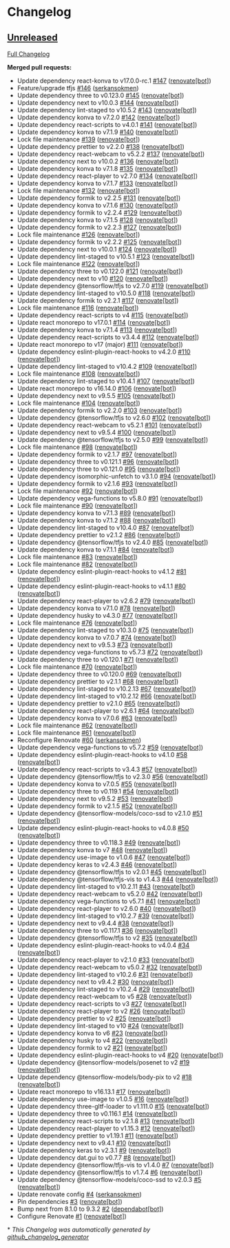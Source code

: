 # Changelog

## [Unreleased](https://github.com/serkansokmen/tfjs-react-playground/tree/HEAD)

[Full Changelog](https://github.com/serkansokmen/tfjs-react-playground/compare/8ecfc8425b0d059719de31686d355518d05dfb22...HEAD)

**Merged pull requests:**

- Update dependency react-konva to v17.0.0-rc.1 [\#147](https://github.com/serkansokmen/tfjs-react-playground/pull/147) ([renovate[bot]](https://github.com/apps/renovate))
- Feature/upgrade tfjs [\#146](https://github.com/serkansokmen/tfjs-react-playground/pull/146) ([serkansokmen](https://github.com/serkansokmen))
- Update dependency three to v0.123.0 [\#145](https://github.com/serkansokmen/tfjs-react-playground/pull/145) ([renovate[bot]](https://github.com/apps/renovate))
- Update dependency next to v10.0.3 [\#144](https://github.com/serkansokmen/tfjs-react-playground/pull/144) ([renovate[bot]](https://github.com/apps/renovate))
- Update dependency lint-staged to v10.5.2 [\#143](https://github.com/serkansokmen/tfjs-react-playground/pull/143) ([renovate[bot]](https://github.com/apps/renovate))
- Update dependency konva to v7.2.0 [\#142](https://github.com/serkansokmen/tfjs-react-playground/pull/142) ([renovate[bot]](https://github.com/apps/renovate))
- Update dependency react-scripts to v4.0.1 [\#141](https://github.com/serkansokmen/tfjs-react-playground/pull/141) ([renovate[bot]](https://github.com/apps/renovate))
- Update dependency konva to v7.1.9 [\#140](https://github.com/serkansokmen/tfjs-react-playground/pull/140) ([renovate[bot]](https://github.com/apps/renovate))
- Lock file maintenance [\#139](https://github.com/serkansokmen/tfjs-react-playground/pull/139) ([renovate[bot]](https://github.com/apps/renovate))
- Update dependency prettier to v2.2.0 [\#138](https://github.com/serkansokmen/tfjs-react-playground/pull/138) ([renovate[bot]](https://github.com/apps/renovate))
- Update dependency react-webcam to v5.2.2 [\#137](https://github.com/serkansokmen/tfjs-react-playground/pull/137) ([renovate[bot]](https://github.com/apps/renovate))
- Update dependency next to v10.0.2 [\#136](https://github.com/serkansokmen/tfjs-react-playground/pull/136) ([renovate[bot]](https://github.com/apps/renovate))
- Update dependency konva to v7.1.8 [\#135](https://github.com/serkansokmen/tfjs-react-playground/pull/135) ([renovate[bot]](https://github.com/apps/renovate))
- Update dependency react-player to v2.7.0 [\#134](https://github.com/serkansokmen/tfjs-react-playground/pull/134) ([renovate[bot]](https://github.com/apps/renovate))
- Update dependency konva to v7.1.7 [\#133](https://github.com/serkansokmen/tfjs-react-playground/pull/133) ([renovate[bot]](https://github.com/apps/renovate))
- Lock file maintenance [\#132](https://github.com/serkansokmen/tfjs-react-playground/pull/132) ([renovate[bot]](https://github.com/apps/renovate))
- Update dependency formik to v2.2.5 [\#131](https://github.com/serkansokmen/tfjs-react-playground/pull/131) ([renovate[bot]](https://github.com/apps/renovate))
- Update dependency konva to v7.1.6 [\#130](https://github.com/serkansokmen/tfjs-react-playground/pull/130) ([renovate[bot]](https://github.com/apps/renovate))
- Update dependency formik to v2.2.4 [\#129](https://github.com/serkansokmen/tfjs-react-playground/pull/129) ([renovate[bot]](https://github.com/apps/renovate))
- Update dependency konva to v7.1.5 [\#128](https://github.com/serkansokmen/tfjs-react-playground/pull/128) ([renovate[bot]](https://github.com/apps/renovate))
- Update dependency formik to v2.2.3 [\#127](https://github.com/serkansokmen/tfjs-react-playground/pull/127) ([renovate[bot]](https://github.com/apps/renovate))
- Lock file maintenance [\#126](https://github.com/serkansokmen/tfjs-react-playground/pull/126) ([renovate[bot]](https://github.com/apps/renovate))
- Update dependency formik to v2.2.2 [\#125](https://github.com/serkansokmen/tfjs-react-playground/pull/125) ([renovate[bot]](https://github.com/apps/renovate))
- Update dependency next to v10.0.1 [\#124](https://github.com/serkansokmen/tfjs-react-playground/pull/124) ([renovate[bot]](https://github.com/apps/renovate))
- Update dependency lint-staged to v10.5.1 [\#123](https://github.com/serkansokmen/tfjs-react-playground/pull/123) ([renovate[bot]](https://github.com/apps/renovate))
- Lock file maintenance [\#122](https://github.com/serkansokmen/tfjs-react-playground/pull/122) ([renovate[bot]](https://github.com/apps/renovate))
- Update dependency three to v0.122.0 [\#121](https://github.com/serkansokmen/tfjs-react-playground/pull/121) ([renovate[bot]](https://github.com/apps/renovate))
- Update dependency next to v10 [\#120](https://github.com/serkansokmen/tfjs-react-playground/pull/120) ([renovate[bot]](https://github.com/apps/renovate))
- Update dependency @tensorflow/tfjs to v2.7.0 [\#119](https://github.com/serkansokmen/tfjs-react-playground/pull/119) ([renovate[bot]](https://github.com/apps/renovate))
- Update dependency lint-staged to v10.5.0 [\#118](https://github.com/serkansokmen/tfjs-react-playground/pull/118) ([renovate[bot]](https://github.com/apps/renovate))
- Update dependency formik to v2.2.1 [\#117](https://github.com/serkansokmen/tfjs-react-playground/pull/117) ([renovate[bot]](https://github.com/apps/renovate))
- Lock file maintenance [\#116](https://github.com/serkansokmen/tfjs-react-playground/pull/116) ([renovate[bot]](https://github.com/apps/renovate))
- Update dependency react-scripts to v4 [\#115](https://github.com/serkansokmen/tfjs-react-playground/pull/115) ([renovate[bot]](https://github.com/apps/renovate))
- Update react monorepo to v17.0.1 [\#114](https://github.com/serkansokmen/tfjs-react-playground/pull/114) ([renovate[bot]](https://github.com/apps/renovate))
- Update dependency konva to v7.1.4 [\#113](https://github.com/serkansokmen/tfjs-react-playground/pull/113) ([renovate[bot]](https://github.com/apps/renovate))
- Update dependency react-scripts to v3.4.4 [\#112](https://github.com/serkansokmen/tfjs-react-playground/pull/112) ([renovate[bot]](https://github.com/apps/renovate))
- Update react monorepo to v17 \(major\) [\#111](https://github.com/serkansokmen/tfjs-react-playground/pull/111) ([renovate[bot]](https://github.com/apps/renovate))
- Update dependency eslint-plugin-react-hooks to v4.2.0 [\#110](https://github.com/serkansokmen/tfjs-react-playground/pull/110) ([renovate[bot]](https://github.com/apps/renovate))
- Update dependency lint-staged to v10.4.2 [\#109](https://github.com/serkansokmen/tfjs-react-playground/pull/109) ([renovate[bot]](https://github.com/apps/renovate))
- Lock file maintenance [\#108](https://github.com/serkansokmen/tfjs-react-playground/pull/108) ([renovate[bot]](https://github.com/apps/renovate))
- Update dependency lint-staged to v10.4.1 [\#107](https://github.com/serkansokmen/tfjs-react-playground/pull/107) ([renovate[bot]](https://github.com/apps/renovate))
- Update react monorepo to v16.14.0 [\#106](https://github.com/serkansokmen/tfjs-react-playground/pull/106) ([renovate[bot]](https://github.com/apps/renovate))
- Update dependency next to v9.5.5 [\#105](https://github.com/serkansokmen/tfjs-react-playground/pull/105) ([renovate[bot]](https://github.com/apps/renovate))
- Lock file maintenance [\#104](https://github.com/serkansokmen/tfjs-react-playground/pull/104) ([renovate[bot]](https://github.com/apps/renovate))
- Update dependency formik to v2.2.0 [\#103](https://github.com/serkansokmen/tfjs-react-playground/pull/103) ([renovate[bot]](https://github.com/apps/renovate))
- Update dependency @tensorflow/tfjs to v2.6.0 [\#102](https://github.com/serkansokmen/tfjs-react-playground/pull/102) ([renovate[bot]](https://github.com/apps/renovate))
- Update dependency react-webcam to v5.2.1 [\#101](https://github.com/serkansokmen/tfjs-react-playground/pull/101) ([renovate[bot]](https://github.com/apps/renovate))
- Update dependency next to v9.5.4 [\#100](https://github.com/serkansokmen/tfjs-react-playground/pull/100) ([renovate[bot]](https://github.com/apps/renovate))
- Update dependency @tensorflow/tfjs to v2.5.0 [\#99](https://github.com/serkansokmen/tfjs-react-playground/pull/99) ([renovate[bot]](https://github.com/apps/renovate))
- Lock file maintenance [\#98](https://github.com/serkansokmen/tfjs-react-playground/pull/98) ([renovate[bot]](https://github.com/apps/renovate))
- Update dependency formik to v2.1.7 [\#97](https://github.com/serkansokmen/tfjs-react-playground/pull/97) ([renovate[bot]](https://github.com/apps/renovate))
- Update dependency three to v0.121.1 [\#96](https://github.com/serkansokmen/tfjs-react-playground/pull/96) ([renovate[bot]](https://github.com/apps/renovate))
- Update dependency three to v0.121.0 [\#95](https://github.com/serkansokmen/tfjs-react-playground/pull/95) ([renovate[bot]](https://github.com/apps/renovate))
- Update dependency isomorphic-unfetch to v3.1.0 [\#94](https://github.com/serkansokmen/tfjs-react-playground/pull/94) ([renovate[bot]](https://github.com/apps/renovate))
- Update dependency formik to v2.1.6 [\#93](https://github.com/serkansokmen/tfjs-react-playground/pull/93) ([renovate[bot]](https://github.com/apps/renovate))
- Lock file maintenance [\#92](https://github.com/serkansokmen/tfjs-react-playground/pull/92) ([renovate[bot]](https://github.com/apps/renovate))
- Update dependency vega-functions to v5.8.0 [\#91](https://github.com/serkansokmen/tfjs-react-playground/pull/91) ([renovate[bot]](https://github.com/apps/renovate))
- Lock file maintenance [\#90](https://github.com/serkansokmen/tfjs-react-playground/pull/90) ([renovate[bot]](https://github.com/apps/renovate))
- Update dependency konva to v7.1.3 [\#89](https://github.com/serkansokmen/tfjs-react-playground/pull/89) ([renovate[bot]](https://github.com/apps/renovate))
- Update dependency konva to v7.1.2 [\#88](https://github.com/serkansokmen/tfjs-react-playground/pull/88) ([renovate[bot]](https://github.com/apps/renovate))
- Update dependency lint-staged to v10.4.0 [\#87](https://github.com/serkansokmen/tfjs-react-playground/pull/87) ([renovate[bot]](https://github.com/apps/renovate))
- Update dependency prettier to v2.1.2 [\#86](https://github.com/serkansokmen/tfjs-react-playground/pull/86) ([renovate[bot]](https://github.com/apps/renovate))
- Update dependency @tensorflow/tfjs to v2.4.0 [\#85](https://github.com/serkansokmen/tfjs-react-playground/pull/85) ([renovate[bot]](https://github.com/apps/renovate))
- Update dependency konva to v7.1.1 [\#84](https://github.com/serkansokmen/tfjs-react-playground/pull/84) ([renovate[bot]](https://github.com/apps/renovate))
- Lock file maintenance [\#83](https://github.com/serkansokmen/tfjs-react-playground/pull/83) ([renovate[bot]](https://github.com/apps/renovate))
- Lock file maintenance [\#82](https://github.com/serkansokmen/tfjs-react-playground/pull/82) ([renovate[bot]](https://github.com/apps/renovate))
- Update dependency eslint-plugin-react-hooks to v4.1.2 [\#81](https://github.com/serkansokmen/tfjs-react-playground/pull/81) ([renovate[bot]](https://github.com/apps/renovate))
- Update dependency eslint-plugin-react-hooks to v4.1.1 [\#80](https://github.com/serkansokmen/tfjs-react-playground/pull/80) ([renovate[bot]](https://github.com/apps/renovate))
- Update dependency react-player to v2.6.2 [\#79](https://github.com/serkansokmen/tfjs-react-playground/pull/79) ([renovate[bot]](https://github.com/apps/renovate))
- Update dependency konva to v7.1.0 [\#78](https://github.com/serkansokmen/tfjs-react-playground/pull/78) ([renovate[bot]](https://github.com/apps/renovate))
- Update dependency husky to v4.3.0 [\#77](https://github.com/serkansokmen/tfjs-react-playground/pull/77) ([renovate[bot]](https://github.com/apps/renovate))
- Lock file maintenance [\#76](https://github.com/serkansokmen/tfjs-react-playground/pull/76) ([renovate[bot]](https://github.com/apps/renovate))
- Update dependency lint-staged to v10.3.0 [\#75](https://github.com/serkansokmen/tfjs-react-playground/pull/75) ([renovate[bot]](https://github.com/apps/renovate))
- Update dependency konva to v7.0.7 [\#74](https://github.com/serkansokmen/tfjs-react-playground/pull/74) ([renovate[bot]](https://github.com/apps/renovate))
- Update dependency next to v9.5.3 [\#73](https://github.com/serkansokmen/tfjs-react-playground/pull/73) ([renovate[bot]](https://github.com/apps/renovate))
- Update dependency vega-functions to v5.7.3 [\#72](https://github.com/serkansokmen/tfjs-react-playground/pull/72) ([renovate[bot]](https://github.com/apps/renovate))
- Update dependency three to v0.120.1 [\#71](https://github.com/serkansokmen/tfjs-react-playground/pull/71) ([renovate[bot]](https://github.com/apps/renovate))
- Lock file maintenance [\#70](https://github.com/serkansokmen/tfjs-react-playground/pull/70) ([renovate[bot]](https://github.com/apps/renovate))
- Update dependency three to v0.120.0 [\#69](https://github.com/serkansokmen/tfjs-react-playground/pull/69) ([renovate[bot]](https://github.com/apps/renovate))
- Update dependency prettier to v2.1.1 [\#68](https://github.com/serkansokmen/tfjs-react-playground/pull/68) ([renovate[bot]](https://github.com/apps/renovate))
- Update dependency lint-staged to v10.2.13 [\#67](https://github.com/serkansokmen/tfjs-react-playground/pull/67) ([renovate[bot]](https://github.com/apps/renovate))
- Update dependency lint-staged to v10.2.12 [\#66](https://github.com/serkansokmen/tfjs-react-playground/pull/66) ([renovate[bot]](https://github.com/apps/renovate))
- Update dependency prettier to v2.1.0 [\#65](https://github.com/serkansokmen/tfjs-react-playground/pull/65) ([renovate[bot]](https://github.com/apps/renovate))
- Update dependency react-player to v2.6.1 [\#64](https://github.com/serkansokmen/tfjs-react-playground/pull/64) ([renovate[bot]](https://github.com/apps/renovate))
- Update dependency konva to v7.0.6 [\#63](https://github.com/serkansokmen/tfjs-react-playground/pull/63) ([renovate[bot]](https://github.com/apps/renovate))
- Lock file maintenance [\#62](https://github.com/serkansokmen/tfjs-react-playground/pull/62) ([renovate[bot]](https://github.com/apps/renovate))
- Lock file maintenance [\#61](https://github.com/serkansokmen/tfjs-react-playground/pull/61) ([renovate[bot]](https://github.com/apps/renovate))
- Reconfigure Renovate [\#60](https://github.com/serkansokmen/tfjs-react-playground/pull/60) ([serkansokmen](https://github.com/serkansokmen))
- Update dependency vega-functions to v5.7.2 [\#59](https://github.com/serkansokmen/tfjs-react-playground/pull/59) ([renovate[bot]](https://github.com/apps/renovate))
- Update dependency eslint-plugin-react-hooks to v4.1.0 [\#58](https://github.com/serkansokmen/tfjs-react-playground/pull/58) ([renovate[bot]](https://github.com/apps/renovate))
- Update dependency react-scripts to v3.4.3 [\#57](https://github.com/serkansokmen/tfjs-react-playground/pull/57) ([renovate[bot]](https://github.com/apps/renovate))
- Update dependency @tensorflow/tfjs to v2.3.0 [\#56](https://github.com/serkansokmen/tfjs-react-playground/pull/56) ([renovate[bot]](https://github.com/apps/renovate))
- Update dependency konva to v7.0.5 [\#55](https://github.com/serkansokmen/tfjs-react-playground/pull/55) ([renovate[bot]](https://github.com/apps/renovate))
- Update dependency three to v0.119.1 [\#54](https://github.com/serkansokmen/tfjs-react-playground/pull/54) ([renovate[bot]](https://github.com/apps/renovate))
- Update dependency next to v9.5.2 [\#53](https://github.com/serkansokmen/tfjs-react-playground/pull/53) ([renovate[bot]](https://github.com/apps/renovate))
- Update dependency formik to v2.1.5 [\#52](https://github.com/serkansokmen/tfjs-react-playground/pull/52) ([renovate[bot]](https://github.com/apps/renovate))
- Update dependency @tensorflow-models/coco-ssd to v2.1.0 [\#51](https://github.com/serkansokmen/tfjs-react-playground/pull/51) ([renovate[bot]](https://github.com/apps/renovate))
- Update dependency eslint-plugin-react-hooks to v4.0.8 [\#50](https://github.com/serkansokmen/tfjs-react-playground/pull/50) ([renovate[bot]](https://github.com/apps/renovate))
- Update dependency three to v0.118.3 [\#49](https://github.com/serkansokmen/tfjs-react-playground/pull/49) ([renovate[bot]](https://github.com/apps/renovate))
- Update dependency konva to v7 [\#48](https://github.com/serkansokmen/tfjs-react-playground/pull/48) ([renovate[bot]](https://github.com/apps/renovate))
- Update dependency use-image to v1.0.6 [\#47](https://github.com/serkansokmen/tfjs-react-playground/pull/47) ([renovate[bot]](https://github.com/apps/renovate))
- Update dependency keras to v2.4.3 [\#46](https://github.com/serkansokmen/tfjs-react-playground/pull/46) ([renovate[bot]](https://github.com/apps/renovate))
- Update dependency @tensorflow/tfjs to v2.0.1 [\#45](https://github.com/serkansokmen/tfjs-react-playground/pull/45) ([renovate[bot]](https://github.com/apps/renovate))
- Update dependency @tensorflow/tfjs-vis to v1.4.3 [\#44](https://github.com/serkansokmen/tfjs-react-playground/pull/44) ([renovate[bot]](https://github.com/apps/renovate))
- Update dependency lint-staged to v10.2.11 [\#43](https://github.com/serkansokmen/tfjs-react-playground/pull/43) ([renovate[bot]](https://github.com/apps/renovate))
- Update dependency react-webcam to v5.2.0 [\#42](https://github.com/serkansokmen/tfjs-react-playground/pull/42) ([renovate[bot]](https://github.com/apps/renovate))
- Update dependency vega-functions to v5.7.1 [\#41](https://github.com/serkansokmen/tfjs-react-playground/pull/41) ([renovate[bot]](https://github.com/apps/renovate))
- Update dependency react-player to v2.6.0 [\#40](https://github.com/serkansokmen/tfjs-react-playground/pull/40) ([renovate[bot]](https://github.com/apps/renovate))
- Update dependency lint-staged to v10.2.7 [\#39](https://github.com/serkansokmen/tfjs-react-playground/pull/39) ([renovate[bot]](https://github.com/apps/renovate))
- Update dependency next to v9.4.4 [\#38](https://github.com/serkansokmen/tfjs-react-playground/pull/38) ([renovate[bot]](https://github.com/apps/renovate))
- Update dependency three to v0.117.1 [\#36](https://github.com/serkansokmen/tfjs-react-playground/pull/36) ([renovate[bot]](https://github.com/apps/renovate))
- Update dependency @tensorflow/tfjs to v2 [\#35](https://github.com/serkansokmen/tfjs-react-playground/pull/35) ([renovate[bot]](https://github.com/apps/renovate))
- Update dependency eslint-plugin-react-hooks to v4.0.4 [\#34](https://github.com/serkansokmen/tfjs-react-playground/pull/34) ([renovate[bot]](https://github.com/apps/renovate))
- Update dependency react-player to v2.1.0 [\#33](https://github.com/serkansokmen/tfjs-react-playground/pull/33) ([renovate[bot]](https://github.com/apps/renovate))
- Update dependency react-webcam to v5.0.2 [\#32](https://github.com/serkansokmen/tfjs-react-playground/pull/32) ([renovate[bot]](https://github.com/apps/renovate))
- Update dependency lint-staged to v10.2.6 [\#31](https://github.com/serkansokmen/tfjs-react-playground/pull/31) ([renovate[bot]](https://github.com/apps/renovate))
- Update dependency next to v9.4.2 [\#30](https://github.com/serkansokmen/tfjs-react-playground/pull/30) ([renovate[bot]](https://github.com/apps/renovate))
- Update dependency lint-staged to v10.2.4 [\#29](https://github.com/serkansokmen/tfjs-react-playground/pull/29) ([renovate[bot]](https://github.com/apps/renovate))
- Update dependency react-webcam to v5 [\#28](https://github.com/serkansokmen/tfjs-react-playground/pull/28) ([renovate[bot]](https://github.com/apps/renovate))
- Update dependency react-scripts to v3 [\#27](https://github.com/serkansokmen/tfjs-react-playground/pull/27) ([renovate[bot]](https://github.com/apps/renovate))
- Update dependency react-player to v2 [\#26](https://github.com/serkansokmen/tfjs-react-playground/pull/26) ([renovate[bot]](https://github.com/apps/renovate))
- Update dependency prettier to v2 [\#25](https://github.com/serkansokmen/tfjs-react-playground/pull/25) ([renovate[bot]](https://github.com/apps/renovate))
- Update dependency lint-staged to v10 [\#24](https://github.com/serkansokmen/tfjs-react-playground/pull/24) ([renovate[bot]](https://github.com/apps/renovate))
- Update dependency konva to v6 [\#23](https://github.com/serkansokmen/tfjs-react-playground/pull/23) ([renovate[bot]](https://github.com/apps/renovate))
- Update dependency husky to v4 [\#22](https://github.com/serkansokmen/tfjs-react-playground/pull/22) ([renovate[bot]](https://github.com/apps/renovate))
- Update dependency formik to v2 [\#21](https://github.com/serkansokmen/tfjs-react-playground/pull/21) ([renovate[bot]](https://github.com/apps/renovate))
- Update dependency eslint-plugin-react-hooks to v4 [\#20](https://github.com/serkansokmen/tfjs-react-playground/pull/20) ([renovate[bot]](https://github.com/apps/renovate))
- Update dependency @tensorflow-models/posenet to v2 [\#19](https://github.com/serkansokmen/tfjs-react-playground/pull/19) ([renovate[bot]](https://github.com/apps/renovate))
- Update dependency @tensorflow-models/body-pix to v2 [\#18](https://github.com/serkansokmen/tfjs-react-playground/pull/18) ([renovate[bot]](https://github.com/apps/renovate))
- Update react monorepo to v16.13.1 [\#17](https://github.com/serkansokmen/tfjs-react-playground/pull/17) ([renovate[bot]](https://github.com/apps/renovate))
- Update dependency use-image to v1.0.5 [\#16](https://github.com/serkansokmen/tfjs-react-playground/pull/16) ([renovate[bot]](https://github.com/apps/renovate))
- Update dependency three-gltf-loader to v1.111.0 [\#15](https://github.com/serkansokmen/tfjs-react-playground/pull/15) ([renovate[bot]](https://github.com/apps/renovate))
- Update dependency three to v0.116.1 [\#14](https://github.com/serkansokmen/tfjs-react-playground/pull/14) ([renovate[bot]](https://github.com/apps/renovate))
- Update dependency react-scripts to v2.1.8 [\#13](https://github.com/serkansokmen/tfjs-react-playground/pull/13) ([renovate[bot]](https://github.com/apps/renovate))
- Update dependency react-player to v1.15.3 [\#12](https://github.com/serkansokmen/tfjs-react-playground/pull/12) ([renovate[bot]](https://github.com/apps/renovate))
- Update dependency prettier to v1.19.1 [\#11](https://github.com/serkansokmen/tfjs-react-playground/pull/11) ([renovate[bot]](https://github.com/apps/renovate))
- Update dependency next to v9.4.1 [\#10](https://github.com/serkansokmen/tfjs-react-playground/pull/10) ([renovate[bot]](https://github.com/apps/renovate))
- Update dependency keras to v2.3.1 [\#9](https://github.com/serkansokmen/tfjs-react-playground/pull/9) ([renovate[bot]](https://github.com/apps/renovate))
- Update dependency dat.gui to v0.7.7 [\#8](https://github.com/serkansokmen/tfjs-react-playground/pull/8) ([renovate[bot]](https://github.com/apps/renovate))
- Update dependency @tensorflow/tfjs-vis to v1.4.0 [\#7](https://github.com/serkansokmen/tfjs-react-playground/pull/7) ([renovate[bot]](https://github.com/apps/renovate))
- Update dependency @tensorflow/tfjs to v1.7.4 [\#6](https://github.com/serkansokmen/tfjs-react-playground/pull/6) ([renovate[bot]](https://github.com/apps/renovate))
- Update dependency @tensorflow-models/coco-ssd to v2.0.3 [\#5](https://github.com/serkansokmen/tfjs-react-playground/pull/5) ([renovate[bot]](https://github.com/apps/renovate))
- Update renovate config [\#4](https://github.com/serkansokmen/tfjs-react-playground/pull/4) ([serkansokmen](https://github.com/serkansokmen))
- Pin dependencies [\#3](https://github.com/serkansokmen/tfjs-react-playground/pull/3) ([renovate[bot]](https://github.com/apps/renovate))
- Bump next from 8.1.0 to 9.3.2 [\#2](https://github.com/serkansokmen/tfjs-react-playground/pull/2) ([dependabot[bot]](https://github.com/apps/dependabot))
- Configure Renovate [\#1](https://github.com/serkansokmen/tfjs-react-playground/pull/1) ([renovate[bot]](https://github.com/apps/renovate))



\* *This Changelog was automatically generated by [github_changelog_generator](https://github.com/github-changelog-generator/github-changelog-generator)*

